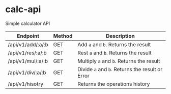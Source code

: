 # calc-api

Simple calculator API

| Endpoint          | Method | Description                                     |
| ----------------- | ------ | ----------------------------------------------- |
| /api/v1/add/:a/:b | GET    | Add `a` and `b`. Returns the result             |
| /api/v1/res/:a/:b | GET    | Rest `a` and `b`. Returns the result            |
| /api/v1/mul/:a/:b | GET    | Multiply `a` and `b`. Returns the result        |
| /api/v1/div/:a/:b | GET    | Divide `a` and `b`. Returns the result or Error |
| /api/v1/hisotry   | GET    | Returns the operations history                  |
